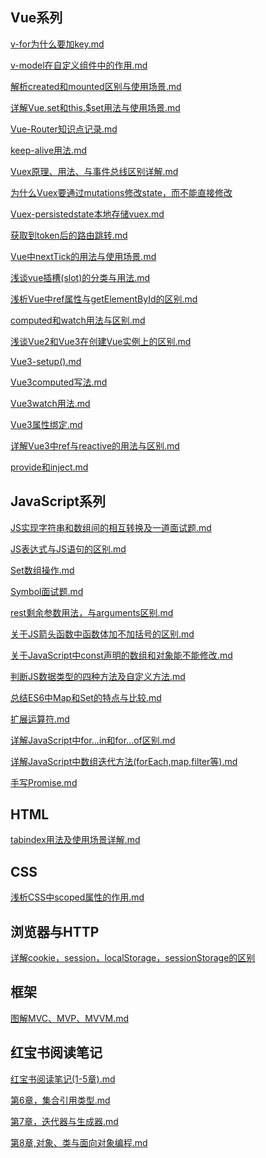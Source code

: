 ## Vue系列

[v-for为什么要加key.md](https://github.com/dax1-zyh/Note/blob/main/Vue/v-for为什么要加key.md)

[v-model在自定义组件中的作用.md](https://github.com/dax1-zyh/Note/blob/main/Vue/v-model在自定义组件中的作用.md)

[解析created和mounted区别与使用场景.md](https://github.com/dax1-zyh/Note/blob/main/Vue/解析created和mounted区别与使用场景.md)

[详解Vue.set和this.$set用法与使用场景.md](https://github.com/dax1-zyh/Note/blob/main/Vue/详解Vue.set和this.%24set用法与使用场景.md)

[Vue-Router知识点记录.md](https://github.com/dax1-zyh/Note/blob/main/Vue/Vue-Router知识点记录.md)

[keep-alive用法.md](https://github.com/dax1-zyh/Note/blob/main/Vue/keep-alive用法.md)

[Vuex原理、用法、与事件总线区别详解.md](https://github.com/dax1-zyh/Note/blob/main/Vue/Vuex原理、用法、与事件总线区别详解.md)

[为什么Vuex要通过mutations修改state，而不能直接修改](https://github.com/dax1-zyh/Note/blob/main/Vue/为什么Vuex要通过mutations修改state，而不能直接修改.md)

[Vuex-persistedstate本地存储vuex.md](https://github.com/dax1-zyh/Note/blob/main/Vue/Vuex-persistedstate本地存储vuex.md)

[获取到token后的路由跳转.md](https://github.com/dax1-zyh/Note/blob/main/Vue/获取到token后的路由跳转.md)

[Vue中nextTick的用法与使用场景.md](https://github.com/dax1-zyh/Note/blob/main/Vue/Vue中nextTick的用法与使用场景.md)

[浅谈vue插槽(slot)的分类与用法.md](https://github.com/dax1-zyh/Note/blob/main/Vue/浅谈vue插槽(slot)的分类与用法.md)

[浅析Vue中ref属性与getElementById的区别.md](https://github.com/dax1-zyh/Note/blob/main/Vue/浅析Vue中ref属性与getElementById的区别.md)

[computed和watch用法与区别.md](https://github.com/dax1-zyh/Note/blob/main/Vue/computed和watch用法与区别.md)

[浅谈Vue2和Vue3在创建Vue实例上的区别.md](https://github.com/dax1-zyh/Note/blob/main/Vue/浅谈Vue2和Vue3在创建Vue实例上的区别.md)

[Vue3-setup().md](https://github.com/dax1-zyh/Note/blob/main/Vue/Vue3-setup().md)

[Vue3computed写法.md](https://github.com/dax1-zyh/Note/blob/main/Vue/Vue3computed写法.md)

[Vue3watch用法.md](https://github.com/dax1-zyh/Note/blob/main/Vue/Vue3watch用法.md)

[Vue3属性绑定.md](https://github.com/dax1-zyh/Note/blob/main/Vue/Vue3属性绑定.md)

[详解Vue3中ref与reactive的用法与区别.md](https://github.com/dax1-zyh/Note/blob/main/Vue/详解Vue3中ref与reactive的用法与区别.md)

[provide和inject.md](https://github.com/dax1-zyh/Note/blob/main/Vue/provide和inject.md)



## JavaScript系列

[JS实现字符串和数组间的相互转换及一道面试题.md](https://github.com/dax1-zyh/Note/blob/main/JavaScript/JS实现字符串和数组间的相互转换及一道面试题.md)

[JS表达式与JS语句的区别.md](https://github.com/dax1-zyh/Note/blob/main/JavaScript/JS表达式与JS语句的区别.md)

[Set数组操作.md](https://github.com/dax1-zyh/Note/blob/main/JavaScript/Set数组操作.md)

[Symbol面试题.md](https://github.com/dax1-zyh/Note/blob/main/JavaScript/Symbol面试题.md)

[rest剩余参数用法，与arguments区别.md](https://github.com/dax1-zyh/Note/blob/main/JavaScript/rest剩余参数用法，与arguments区别.md)

[关于JS箭头函数中函数体加不加括号的区别.md](https://github.com/dax1-zyh/Note/blob/main/JavaScript/关于JS箭头函数中函数体加不加括号的区别.md)

[关于JavaScript中const声明的数组和对象能不能修改.md](https://github.com/dax1-zyh/Note/blob/main/JavaScript/关于JavaScript中const声明的数组和对象能不能修改.md)

[判断JS数据类型的四种方法及自定义方法.md](https://github.com/dax1-zyh/Note/blob/main/JavaScript/判断JS数据类型的四种方法及自定义方法.md)

[总结ES6中Map和Set的特点与比较.md](https://github.com/dax1-zyh/Note/blob/main/JavaScript/总结ES6中Map和Set的特点与比较.md)

[扩展运算符.md](https://github.com/dax1-zyh/Note/blob/main/JavaScript/扩展运算符.md)

[详解JavaScript中for...in和for...of区别.md](https://github.com/dax1-zyh/Note/blob/main/JavaScript/详解JavaScript中for...in和for...of区别.md)

[详解JavaScript中数组迭代方法(forEach,map,filter等).md](https://github.com/dax1-zyh/Note/blob/main/JavaScript/详解JavaScript中数组迭代方法(forEach%2Cmap%2Cfilter等).md)

[手写Promise.md](https://github.com/dax1-zyh/Note/blob/main/JavaScript/手写Promise.md)



## HTML

[tabindex用法及使用场景详解.md](https://github.com/dax1-zyh/Note/blob/main/HTML/tabindex用法及使用场景详解.md)



## CSS

[浅析CSS中scoped属性的作用.md](https://github.com/dax1-zyh/Note/blob/main/CSS/浅析CSS中scoped属性的作用.md)



## 浏览器与HTTP

[详解cookie，session，localStorage，sessionStorage的区别](https://github.com/dax1-zyh/Note/blob/main/浏览器与HTTP/详解cookie，session，localStorage，sessionStorage的区别.md)



## 框架

[图解MVC、MVP、MVVM.md](https://github.com/dax1-zyh/Note/blob/main/框架/图解MVC、MVP、MVVM.md)



## 红宝书阅读笔记

[红宝书阅读笔记(1-5章).md](https://github.com/dax1-zyh/Note/blob/main/红宝书阅读笔记/红宝书阅读笔记(1-5章).md)

[第6章，集合引用类型.md](https://github.com/dax1-zyh/Note/blob/main/红宝书阅读笔记/第6章，集合引用类型.md)

[第7章，迭代器与生成器.md](https://github.com/dax1-zyh/Note/blob/main/红宝书阅读笔记/第7章，迭代器与生成器.md)

[第8章,对象、类与面向对象编程.md](https://github.com/dax1-zyh/Note/blob/main/红宝书阅读笔记/第8章%2C对象、类与面向对象编程.md)